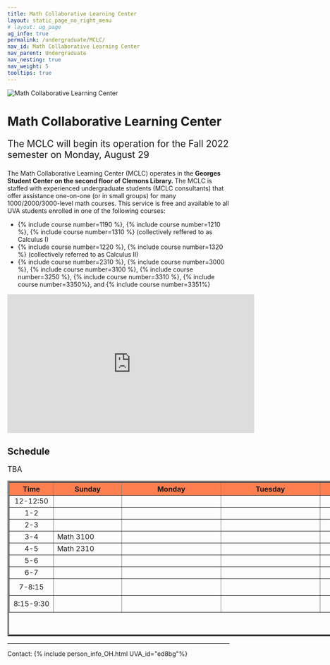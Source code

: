 ```yaml
---
title: Math Collaborative Learning Center
layout: static_page_no_right_menu
# layout: ug_page
ug_info: true
permalink: /undergraduate/MCLC/
nav_id: Math Collaborative Learning Center
nav_parent: Undergraduate
nav_nesting: true
nav_weight: 5
tooltips: true
---
```


<img src="{{site.url}}/undergraduate/MCLC/MCLC_logo.png" style="max-width:70%;max-height:350px;height:auto;width:auto;" alt="Math Collaborative Learning Center">

<h1 class="mb-4">Math Collaborative Learning Center</h1>

<!-- <p style="font-size:150%;color:Red;"> The last day of operation for the Spring 2022 semester is Tuesday, May 3 </p> -->
<p style="font-size:150%;"> The MCLC will begin its operation for the Fall 2022 semester on Monday, August 29 </p>
<!-- <p style="font-size:150%;"> The MCLC is now open for the Spring 2022 semester! </p> -->

The Math Collaborative Learning Center (MCLC) operates in the <b> Georges Student Center on the second floor of Clemons Library. </b> The MCLC is staffed with experienced undergraduate students (MCLC consultants) that offer assistance one-on-one (or in small groups) for many 1000/2000/3000-level math courses. This service is free and available to all UVA students enrolled in one of the following courses: <br>
<ul>
 <li> {% include course number=1190 %}, {% include course number=1210 %}, {% include course number=1310 %} (collectively reffered to as Calculus I) </li>
 <li> {% include course number=1220 %}, {% include course number=1320 %} (collectively referred to as Calculus II) </li>
 <li> {% include course number=2310 %}, {% include course number=3000 %}, {% include course number=3100 %}, {% include course number=3250 %}, {% include course number=3310 %}, {% include course number=3350%}, and {% include course number=3351%} </li>
</ul>

<!-- Due to the ongoing situation with COVID-19 all MCLC sessions for the Spring 2021 semester will be held virtually, via Zoom (links found in the table below). Here are a few things that you should have in mind before joining a session:
<ul>
 <li> In order to join an MCLC session, <b> use a Zoom account that is associated with your UVA credentials. </b> </li>
 <li> Join a session from a quite environment. If you intend to have your web camera on, make sure your surroundings and attire are appropriate.</li>
 <li> Be prepared to share your questions with your consultant. You can share your browser, documents open on your desktop interface (like PDFs), or your entire screen, by clicking the green "Share Screen" button found on Zoom's toolbar. You may also share a document via Zoom's Chat tool, by clicking "File" and uploading your document there. <em> Sharing options may be limited depending on the version of Zoom you are using.</em> Your consultant may offer a different way to share.</li>
 <li> Once you join a session, a consulant will assign you to a (virtual) room for the course for which you need help. This process may take a couple of minutes.</li>
</ul> -->


<iframe width="560" height="315" src="https://www.youtube.com/embed/QNGNmmVGzDQ" title="YouTube video player" frameborder="0" allow="accelerometer; autoplay; clipboard-write; encrypted-media; gyroscope; picture-in-picture" allowfullscreen></iframe>

<!-- <p style="font-size:120%;color:coral;"> If you have joined an MCLC session this semester please take a couple of minutes to complete this 
<a href="https://virginia.az1.qualtrics.com/jfe/form/SV_3k3HqHPjsTusFAG">survey</a>. We appreciate your feedback. </p> -->

<h2 class="mb-4 mt-4">Schedule </h2>

<p style="font-size:120%;"> TBA </p> 
<!-- <p style="font-size:120%;color:red;"> Sessions in red will NOT be held this current week. </p> -->

<table cellpadding="6px" border="4px" cellspacing="0" style="border-collapse: collapse; height: 353px; width: 1400px;">
<thead style="background-color: coral; text-align: center;">
<tr style="text-align: center; height: 19px;">
<th style="width: 90px; height: 19px;">Time</th>
<th style="width: 153.422px; height: 19px;">Sunday</th>
<th style="width: 224.594px; height: 19px;">Monday</th>
<th style="width: 234.625px; height: 19px;">Tuesday</th>
<th style="width: 171.453px; height: 19px;">Wednesday</th>
<th style="width: 218.578px; height: 19px;">Thursday</th>
<th style="width: 245.703px; height: 19px;">Friday</th>
</tr>
</thead>
<tbody>
<tr style="height: 19px;">
<td style="width: 90px; height: 19px; text-align: center;">12-12:50</td>
<td style="width: 153.422px; height: 19px;"></td>
<td style="width: 235px; height: 19px;"></td>
<td style="width: 235px; height: 19px;"></td>
<td style="width: 235px; height: 19px;"> </td> <!-- W-->
<td style="width: 235px; height: 19px;"></td>
<td style="width: 235px; height: 19px;"></td>
</tr>
<tr style="height: 19px;">
<td style="width: 90px; height: 19px; text-align: center;">1-2</td>
<td style="width: 153.422px; height: 19px;"></td>
<td style="width: 235px; height: 19px;"></td>
<td style="width: 235px; height: 19px;"></td>
<td style="width: 235px; height: 19px;"></td>
<td style="width: 235px; height: 19px;"></td>
<td style="width: 235px; height: 19px;"></td>
</tr>
<tr style="height: 19px;">
<td style="width: 90px; height: 10px; text-align: center;">2-3</td>
<td style="width: 153.422px; height: 10px;"></td>
<td style="width: 224.594px; height: 10px;"></td>
<!-- M -->
<td style="width: 234.625px; height: 10px;"></td>
<td style="width: 171.453px; height: 10px;"></td>
<!-- W -->
<td style="width: 218.578px; height: 10px;"></td>
<td style="width: 245.703px; height: 10px;"></td>
</tr>
<tr style="height: 19px;">
<td style="width: 90px; height: 19px; text-align: center;">3-4</td>
<td style="width: 153.422px; height: 19px;"> Math 3100 </td>
<td style="width: 224.594px; height: 19px;"></td>
<!-- M -->
<td style="width: 234.625px; height: 19px;"></td>
<td style="width: 171.453px; height: 19px;">  </td>
<!-- W -->
<td style="width: 218.578px; height: 19px;"></td>
<td style="width: 245.703px; height: 19px;"></td>
</tr>
<tr style="height: 19px;">
<td style="width: 90px; height: 19px; text-align: center;">4-5</td>
<td style="width: 153.422px; height: 19px;"> Math 2310 </td>
<td style="width: 224.594px; height: 19px;"></td>
<!-- M -->
<td style="width: 234.625px; height: 19px;"></td>
<td style="width: 171.453px; height: 19px;"></td>
<!-- W -->
<td style="width: 218.578px; height: 19px;"></td>
<td style="width: 245.703px; height: 19px;"></td>
</tr>
<tr style="height: 19px;">
<td style="width: 90px; text-align: center; height: 19px;">5-6</td>
<td style="width: 153.422px; height: 19px;"></td>
<td style="width: 224.594px; height: 19px;"></td>
<!-- M -->
<td style="width: 234.625px; height: 19px;"> </td>
<td style="width: 235px; height: 19px;"></td>
<!-- W -->
<td style="width: 218.578px; height: 19px;"></td>
<td style="width: 245.703px; height: 19px;"></td>
</tr>
<tr style="height: 10px;">
<td style="width: 90px; text-align: center; height: 10px;">6-7</td>
<td style="width: 153.422px; height: 10px;"></td>
<td style="width: 235px; height: 10px;"></td>
<td style="width: 234.625px; height: 10px;"></td>
<td style="width: 171.453px; height: 10px;"></td>
<td style="width: 218.578px; height: 10px;"></td>
<td style="width: 245.703px; height: 10px;"></td>
</tr>
<tr style="height: 38px;">
<td style="width: 90px; height: 38px; text-align: center;">7-8:15</td>
<td style="width: 153.422px; height: 38px;"></td>
<td style="width: 224.594px; height: 38px;"></td>
<!-- M -->
<td style="width: 235px; height: 38px;"></td>
<td style="width: 171.453px; height: 38px;"></td>
<!-- W -->
<td style="width: 218.578px; height: 38px;"></td>
<td style="width: 245.703px; height: 38px;"></td>
</tr>
<tr style="height: 38px;">
<td style="width: 90px; height: 38px; text-align: center;">8:15-9:30</td>
<td style="width: 153.422px; height: 38px;"></td>
<td style="width: 224.594px; height: 38px;"></td>
<!-- M -->
<td style="width: 234.625px; height: 38px;"></td>
<td style="width: 171.453px; height: 38px;"></td>
<!-- W -->
<td style="width: 218.578px; height: 38px;"></td>
<td style="width: 245.703px; height: 38px;"></td>
</tr>
</tbody>
</table>





---

Contact: {% include person_info_OH.html UVA_id="ed8bg"%}
